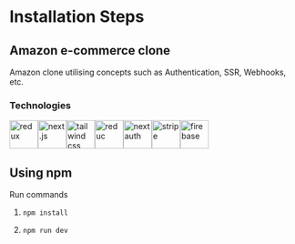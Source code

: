 # Installation Steps

## Amazon e-commerce clone

Amazon clone utilising concepts such as Authentication, SSR, Webhooks, etc.

### Technologies

<div style="display: flex; width: 200px">
    <img src="https://cdn.freebiesupply.com/logos/large/2x/react-1-logo-png-transparent.png" alt="redux" width="50" height="50">
    <img src="https://decodenatura.com/static/fb8aa1bb70c9925ce1ae22dc2711b343/nextjs-logo.png" alt="next.js" width="50" height="50">
    <img src="https://upload.wikimedia.org/wikipedia/commons/thumb/d/d5/Tailwind_CSS_Logo.svg/2048px-Tailwind_CSS_Logo.svg.png" alt="tailwind css" width="50" height="50">
    <img src="https://img1.freepng.es/20180518/lxx/kisspng-redux-react-javascript-freecodecamp-npm-5afe8d07330f01.4423642715266316872092.jpg" alt="reduc" width="50" height="50">
    <img src="https://next-auth.js.org/img/logo/logo-sm.png" alt="nextauth" width="50" height="50">
    <img src="https://upload.wikimedia.org/wikipedia/commons/thumb/b/ba/Stripe_Logo%2C_revised_2016.svg/2560px-Stripe_Logo%2C_revised_2016.svg.png" alt="stripe" width="50" height="50">
    <img src="https://firebase.google.com/downloads/brand-guidelines/PNG/logo-vertical.png?hl=es" alt="firebase" width="50" height="50">
</div>


## Using npm

Run commands

1) ```npm install```


2) ```npm run dev```

